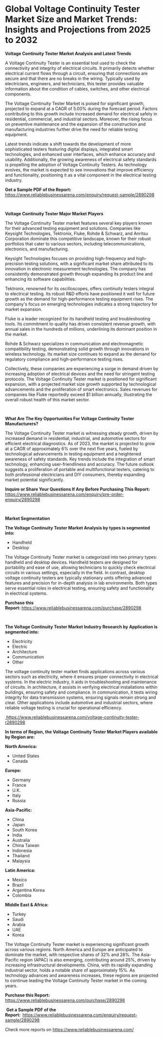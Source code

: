 <p><h1>Global Voltage Continuity Tester Market Size and Market Trends: Insights and Projections from 2025 to 2032</h1></p><p><strong>Voltage Continuity Tester Market Analysis and Latest Trends</strong></p>
<p><p>A Voltage Continuity Tester is an essential tool used to check the connectivity and integrity of electrical circuits. It primarily detects whether electrical current flows through a circuit, ensuring that connections are secure and that there are no breaks in the wiring. Typically used by electricians, engineers, and technicians, this tester provides valuable information about the condition of cables, switches, and other electrical components.</p><p>The Voltage Continuity Tester Market is poised for significant growth, projected to expand at a CAGR of 5.00% during the forecast period. Factors contributing to this growth include increased demand for electrical safety in residential, commercial, and industrial sectors. Moreover, the rising focus on preventive maintenance and the expansion of the construction and manufacturing industries further drive the need for reliable testing equipment. </p><p>Latest trends indicate a shift towards the development of more sophisticated testers featuring digital displays, integrated smart technologies, and enhanced user interfaces, which enhance accuracy and usability. Additionally, the growing awareness of electrical safety standards is propelling the adoption of Voltage Continuity Testers. As technology evolves, the market is expected to see innovations that improve efficiency and functionality, positioning it as a vital component in the electrical testing industry.</p></p>
<p><strong>Get a Sample PDF of the Report:&nbsp;</strong> <a href="https://www.reliablebusinessarena.com/enquiry/request-sample/2890298?utm_campaign=2452&utm_medium=2&utm_source=Github&utm_content=ia&utm_term=14032025&utm_id=voltage-continuity-tester">https://www.reliablebusinessarena.com/enquiry/request-sample/2890298</a></p>
<p>&nbsp;</p>
<p><strong>Voltage Continuity Tester Major Market Players</strong></p>
<p><p>The Voltage Continuity Tester market features several key players known for their advanced testing equipment and solutions. Companies like Keysight Technologies, Tektronix, Fluke, Rohde & Schwarz, and Anritsu Corporation dominate this competitive landscape, known for their robust portfolios that cater to various sectors, including telecommunications, electronics, and manufacturing.</p><p>Keysight Technologies focuses on providing high-frequency and high-precision testing solutions, with a significant market share attributed to its innovation in electronic measurement technologies. The company has consistently demonstrated growth through expanding its product line and enhancing its software capabilities. </p><p>Tektronix, renowned for its oscilloscopes, offers continuity testers integral to electrical testing. Its robust R&D efforts have positioned it well for future growth as the demand for high-performance testing equipment rises. The company's focus on emerging technologies indicates a strong trajectory for market expansion.</p><p>Fluke is a leader recognized for its handheld testing and troubleshooting tools. Its commitment to quality has driven consistent revenue growth, with annual sales in the hundreds of millions, underlining its dominant position in the market.</p><p>Rohde & Schwarz specializes in communication and electromagnetic compatibility testing, demonstrating solid growth through innovations in wireless technology. Its market size continues to expand as the demand for regulatory compliance and high-performance testing rises.</p><p>Collectively, these companies are experiencing a surge in demand driven by increasing adoption of electrical devices and the need for stringent testing protocols. The Voltage Continuity Tester market is positioned for significant expansion, with a projected market size growth supported by technological advancements and the proliferation of smart electronics. Sales revenues for companies like Fluke reportedly exceed $1 billion annually, illustrating the overall robust health of this market sector.</p></p>
<p>&nbsp;</p>
<p><strong>What Are The Key Opportunities For Voltage Continuity Tester Manufacturers?</strong></p>
<p><p>The Voltage Continuity Tester market is witnessing steady growth, driven by increased demand in residential, industrial, and automotive sectors for efficient electrical diagnostics. As of 2023, the market is projected to grow at a CAGR of approximately 6% over the next five years, fueled by technological advancements in testing equipment and a heightened awareness of safety standards. Key trends include the integration of smart technology, enhancing user-friendliness and accuracy. The future outlook suggests a proliferation of portable and multifunctional testers, catering to both professional electricians and DIY consumers, thereby expanding market potential significantly.</p></p>
<p><strong>Inquire or Share Your Questions If Any Before Purchasing This Report:</strong> <a href="https://www.reliablebusinessarena.com/enquiry/pre-order-enquiry/2890298?utm_campaign=2452&utm_medium=2&utm_source=Github&utm_content=ia&utm_term=14032025&utm_id=voltage-continuity-tester">https://www.reliablebusinessarena.com/enquiry/pre-order-enquiry/2890298</a></p>
<p>&nbsp;</p>
<p><strong>Market Segmentation</strong></p>
<p><strong>The Voltage Continuity Tester Market Analysis by types is segmented into:</strong></p>
<p><ul><li>Handheld</li><li>Desktop</li></ul></p>
<p><p>The Voltage Continuity Tester market is categorized into two primary types: handheld and desktop devices. Handheld testers are designed for portability and ease of use, allowing technicians to quickly check electrical circuits in various settings, especially in the field. In contrast, desktop voltage continuity testers are typically stationary units offering advanced features and precision for in-depth analysis in lab environments. Both types serve essential roles in electrical testing, ensuring safety and functionality in electrical systems.</p></p>
<p><strong>Purchase this Report:&nbsp;</strong><a href="https://www.reliablebusinessarena.com/purchase/2890298?utm_campaign=2452&utm_medium=2&utm_source=Github&utm_content=ia&utm_term=14032025&utm_id=voltage-continuity-tester">https://www.reliablebusinessarena.com/purchase/2890298</a></p>
<p>&nbsp;</p>
<p><strong>The Voltage Continuity Tester Market Industry Research by Application is segmented into:</strong></p>
<p><ul><li>Electricity</li><li>Electric</li><li>Architecture</li><li>Communication</li><li>Other</li></ul></p>
<p><p>The voltage continuity tester market finds applications across various sectors such as electricity, where it ensures proper connectivity in electrical systems. In the electric industry, it aids in troubleshooting and maintenance of circuits. In architecture, it assists in verifying electrical installations within buildings, ensuring safety and compliance. In communication, it tests wiring integrity for data transmission systems, ensuring signals remain strong and clear. Other applications include automotive and industrial sectors, where reliable voltage testing is crucial for operational efficiency.</p></p>
<p><a href="https://www.reliablebusinessarena.com/voltage-continuity-tester-r2890298?utm_campaign=2452&utm_medium=2&utm_source=Github&utm_content=ia&utm_term=14032025&utm_id=voltage-continuity-tester">&nbsp;https://www.reliablebusinessarena.com/voltage-continuity-tester-r2890298</a></p>
<p><strong>In terms of Region, the Voltage Continuity Tester Market Players available by Region are:</strong></p>
<p>
    <p> <strong> North America: </strong>
        <ul>
            <li>United States</li>
            <li>Canada</li>
        </ul>
        </p> 
    <p> <strong> Europe: </strong>
        <ul>
            <li>Germany</li>
            <li>France</li>
            <li>U.K.</li>
            <li>Italy</li>
            <li>Russia</li>
        </ul>
        </p> 
    <p> <strong> Asia-Pacific: </strong>
        <ul>
            <li>China</li>
            <li>Japan</li>
            <li>South Korea</li>
            <li>India</li>
            <li>Australia</li>
            <li>China Taiwan</li>
            <li>Indonesia</li>
            <li>Thailand</li>
            <li>Malaysia</li>
        </ul>
        </p> 
    <p> <strong> Latin America: </strong>
        <ul>
            <li>Mexico</li>
            <li>Brazil</li>
            <li>Argentina Korea</li>
            <li>Colombia</li>
        </ul>
        </p> 
    <p> <strong> Middle East & Africa: </strong>
        <ul>
            <li>Turkey</li>
            <li>Saudi</li>
            <li>Arabia</li>
            <li>UAE</li>
            <li>Korea</li>
        </ul>
    </p>
    </p>
<p><p>The Voltage Continuity Tester market is experiencing significant growth across various regions. North America and Europe are anticipated to dominate the market, with respective shares of 32% and 28%. The Asia-Pacific region (APAC) is also emerging, contributing around 25%, driven by increasing infrastructural developments. China, with its rapidly expanding industrial sector, holds a notable share of approximately 15%. As technology advances and awareness increases, these regions are projected to continue leading the Voltage Continuity Tester market in the coming years.</p></p>
<p><strong>Purchase this Report: </strong><a href="https://www.reliablebusinessarena.com/purchase/2890298?utm_campaign=2452&utm_medium=2&utm_source=Github&utm_content=ia&utm_term=14032025&utm_id=voltage-continuity-tester">https://www.reliablebusinessarena.com/purchase/2890298</a></p>
<p>&nbsp;<strong>Get a Sample PDF of the Report:&nbsp;&nbsp;</strong><a href="https://www.reliablebusinessarena.com/enquiry/request-sample/2890298?utm_campaign=2452&utm_medium=2&utm_source=Github&utm_content=ia&utm_term=14032025&utm_id=voltage-continuity-tester">https://www.reliablebusinessarena.com/enquiry/request-sample/2890298</a></p>
<p><strong></strong></p>
<p>Check more reports on <a href="https://www.reliablebusinessarena.com/?utm_campaign=2452&utm_medium=2&utm_source=Github&utm_content=ia&utm_term=14032025&utm_id=voltage-continuity-tester">https://www.reliablebusinessarena.com/</a></p>